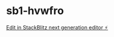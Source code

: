 # sb1-hvwfro

[Edit in StackBlitz next generation editor ⚡️](https://stackblitz.com/~/github.com/glovergaytan-fs/sb1-hvwfro)
